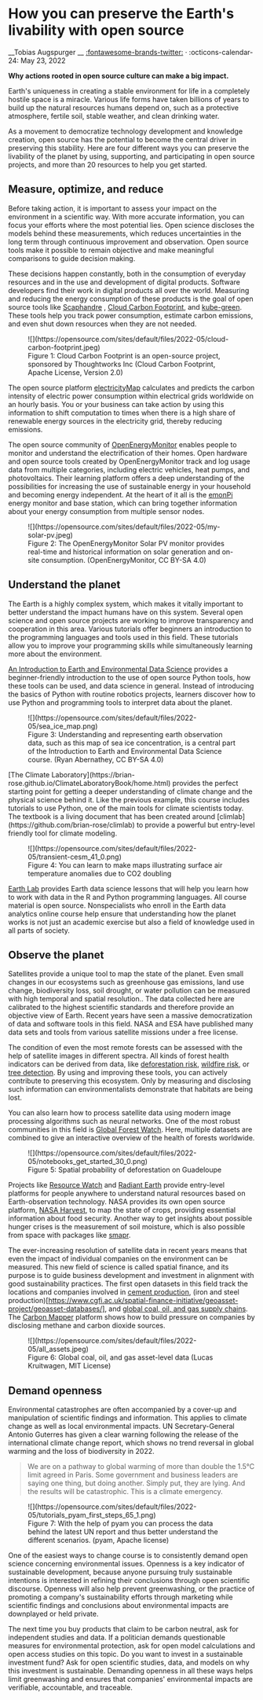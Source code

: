 # How you can preserve the Earth's livability with open source


 __Tobias Augspurger __  [:fontawesome-brands-twitter:](https://twitter.com/protontypes) · :octicons-calendar-24: May 23, 2022

**Why actions rooted in open source culture can make a big impact.**

Earth's uniqueness in creating a stable environment for life in a completely hostile space is a miracle. Various life forms have taken billions of years to build up the natural resources humans depend on, such as a protective atmosphere, fertile soil, stable weather, and clean drinking water.

As a movement to democratize technology development and knowledge creation, open source has the potential to become the central driver in preserving this stability. Here are four different ways you can preserve the livability of the planet by using, supporting, and participating in open source projects, and more than 20 resources to help you get started.

## Measure, optimize, and reduce
Before taking action, it is important to assess your impact on the environment in a scientific way. With more accurate information, you can focus your efforts where the most potential lies. Open science discloses the models behind these measurements, which reduces uncertainties in the long term through continuous improvement and observation. Open source tools make it possible to remain objective and make meaningful comparisons to guide decision making.

These decisions happen constantly, both in the consumption of everyday resources and in the use and development of digital products. Software developers find their work in digital products all over the world. Measuring and reducing the energy consumption of these products is the goal of open source tools like [Scaphandre](https://github.com/hubblo-org/scaphandre) , [Cloud Carbon Footprint](https://github.com/cloud-carbon-footprint/cloud-carbon-footprint), and [kube-green](https://github.com/kube-green/kube-green). These tools help you track power consumption, estimate carbon emissions, and even shut down resources when they are not needed.

<figure markdown>
  ![](https://opensource.com/sites/default/files/2022-05/cloud-carbon-footprint.jpeg)
  <figcaption> Figure 1: Cloud Carbon Footprint is an open-source project, sponsored by Thoughtworks Inc
(Cloud Carbon Footprint, Apache License, Version 2.0) </figcaption>
</figure>

The open source platform [electricityMap](https://app.electricitymap.org/map) calculates and predicts the carbon intensity of electric power consumption within electrical grids worldwide on an hourly basis. You or your business can take action by using this information to shift computation to times when there is a high share of renewable energy sources in the electricity grid, thereby reducing emissions.

The open source community of [OpenEnergyMonitor](https://openenergymonitor.org/) enables people to monitor and understand the electrification of their homes. Open hardware and open source tools created by OpenEnergyMonitor track and log usage data from multiple categories, including electric vehicles, heat pumps, and photovoltaics. Their learning platform offers a deep understanding of the possibilities for increasing the use of sustainable energy in your household and becoming energy independent. At the heart of it all is the [emonPi](https://github.com/openenergymonitor/emonpi) energy monitor and base station, which can bring together information about your energy consumption from multiple sensor nodes.


<figure markdown>
  ![](https://opensource.com/sites/default/files/2022-05/my-solar-pv.jpeg)
  <figcaption> Figure 2: The OpenEnergyMonitor Solar PV monitor provides real-time and historical information on solar generation and on-site consumption.
(OpenEnergyMonitor, CC BY-SA 4.0) </figcaption>
</figure>



## Understand the planet

The Earth is a highly complex system, which makes it vitally important to better understand the impact humans have on this system. Several open science and open source projects are working to improve transparency and cooperation in this area. Various tutorials offer beginners an introduction to the programming languages and tools used in this field. These tutorials allow you to improve your programming skills while simultaneously learning more about the environment.

[An Introduction to Earth and Environmental Data Science](https://earth-env-data-science.github.io/) provides a beginner-friendly introduction to the use of open source Python tools, how these tools can be used, and data science in general. Instead of introducing the basics of Python with routine robotics projects, learners discover how to use Python and programming tools to interpret data about the planet.

<figure markdown>
  ![](https://opensource.com/sites/default/files/2022-05/sea_ice_map.png)
  <figcaption> Figure 3: Understanding and representing earth observation data, such as this map of sea ice concentration, is a central part of the Introduction to Earth and Environmental Data Science course.
(Ryan Abernathey, CC BY-SA 4.0) </figcaption>
</figure>
[The Climate Laboratory](https://brian-rose.github.io/ClimateLaboratoryBook/home.html) provides the perfect starting point for getting a deeper understanding of climate change and the physical science behind it. Like the previous example, this course includes tutorials to use Python, one of the main tools for climate scientists today. The textbook is a living document that has been created around [climlab](https://github.com/brian-rose/climlab) to provide a powerful but entry-level friendly tool for climate modeling.


<figure markdown>
  ![](https://opensource.com/sites/default/files/2022-05/transient-cesm_41_0.png)
  <figcaption> Figure 4: You can learn to make maps illustrating surface air temperature anomalies due to CO2 doubling </figcaption>
</figure>


[Earth Lab](https://www.earthdatascience.org/) provides Earth data science lessons that will help you learn how to work with data in the R and Python programming languages. All course material is open source. Nonspecialists who enroll in the Earth data analytics online course help ensure that understanding how the planet works is not just an academic exercise but also a field of knowledge used in all parts of society.

## Observe the planet

Satellites provide a unique tool to map the state of the planet. Even small changes in our ecosystems such as greenhouse gas emissions, land use change, biodiversity loss, soil drought, or water pollution can be measured with high temporal and spatial resolution.. The data collected here are calibrated to the highest scientific standards and therefore provide an objective view of Earth. Recent years have seen a massive democratization of data and software tools in this field. NASA and ESA have published many data sets and tools from various satellite missions under a free license.

The condition of even the most remote forests can be assessed with the help of satellite images in different spectra. All kinds of forest health indicators can be derived from data, like [deforestation risk](https://github.com/ghislainv/forestatrisk), [wildfire risk](https://github.com/pyronear/pyro-vision), or [tree detection](https://github.com/weecology/DeepForest). By using and improving these tools, you can actively contribute to preserving this ecosystem. Only by measuring and disclosing such information can environmentalists demonstrate that habitats are being lost.

You can also learn how to process satellite data using modern image processing algorithms such as neural networks. One of the most robust communities in this field is [Global Forest Watch](https://www.globalforestwatch.org/map/). Here, multiple datasets are combined to give an interactive overview of the health of forests worldwide.


<figure markdown>
  ![](https://opensource.com/sites/default/files/2022-05/notebooks_get_started_30_0.png)
  <figcaption> Figure 5: Spatial probability of deforestation on Guadeloupe </figcaption>
</figure>


Projects like [Resource Watch](https://resourcewatch.org/) and [Radiant Earth](https://www.radiant.earth/) provide entry-level platforms for people anywhere to understand natural resources based on Earth-observation technology. NASA provides its own open source platform, [NASA Harvest](https://nasaharvest.org/), to map the state of crops, providing essential information about food security. Another way to get insights about possible hunger crises is the measurement of soil moisture, which is also possible from space with packages like [smapr](https://github.com/ropensci/smapr).

The ever-increasing resolution of satellite data in recent years means that even the impact of individual companies on the environment can be measured. This new field of science is called spatial finance, and its purpose is to guide business development and investment in alignment with good sustainability practices. The first open datasets in this field track the locations and  companies involved in [cement production](https://www.cgfi.ac.uk/spatial-finance-initiative/geoasset-project/geoasset-databases/), (iron and steel production)[https://www.cgfi.ac.uk/spatial-finance-initiative/geoasset-project/geoasset-databases/], and [global coal, oil, and gas supply chains](https://github.com/Lkruitwagen/global-fossil-fuel-supply-chain). The [Carbon Mapper](https://carbonmapperdata.org/map) platform shows how to build pressure on companies by disclosing methane and carbon dioxide sources.


<figure markdown>
  ![](https://opensource.com/sites/default/files/2022-05/all_assets.jpeg)
  <figcaption> Figure 6: Global coal, oil, and gas asset-level data
(Lucas Kruitwagen, MIT License) </figcaption>
</figure>


## Demand openness

Environmental catastrophes are often accompanied by a cover-up and manipulation of scientific findings and information. This applies to climate change as well as local environmental impacts. UN Secretary-General Antonio Guterres has given a clear warning following the release of the international climate change report, which shows no trend reversal in global warming and the loss of biodiversity in 2022.

> We are on a pathway to global warming of more than double the 1.5°C limit agreed in Paris. Some government and business leaders are saying one thing, but doing another. Simply put, they are lying. And the results will be catastrophic. This is a climate emergency.

<figure markdown>
  ![](https://opensource.com/sites/default/files/2022-05/tutorials_pyam_first_steps_65_1.png)
  <figcaption> Figure 7: With the help of pyam you can process the data behind the latest UN report and thus better understand the different scenarios.
(pyam, Apache license) </figcaption>
</figure>


One of the easiest ways to change course is to consistently demand open science concerning environmental issues. Openness is a key indicator of sustainable development, because anyone pursuing truly sustainable intentions is interested in refining their conclusions through open scientific discourse. Openness will also help prevent greenwashing, or the practice of promoting a company's sustainability efforts through marketing while scientific findings and conclusions about environmental impacts are downplayed or held private.

The next time you buy products that claim to be carbon neutral, ask for independent studies and data. If a politician demands questionable measures for environmental protection, ask for open model calculations and open access studies on this topic. Do you want to invest in a sustainable investment fund? Ask for open scientific studies, data, and models on why this investment is sustainable. Demanding openness in all these ways helps limit greenwashing and ensures that companies' environmental impacts are verifiable, accountable, and traceable.
